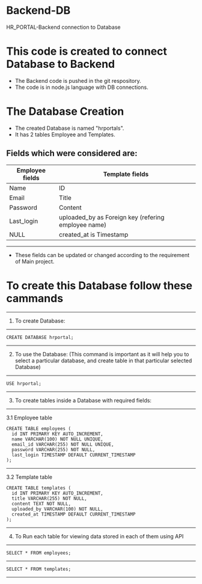 # Backend-DB
HR_PORTAL-Backend connection to Database 

# This code is created to connect Database to Backend
- The Backend code is pushed in the git respository.
- The code is in node.js language with DB connections.

# The Database Creation
- The created Database is named "hrportals".
- It has 2 tables Employee and Templates.

Fields which were considered are:
-------------------------------------------------------
Employee fields     |        Template fields
--------------------|----------------------------------
Name                |        ID
Email               |        Title
Password            |        Content
Last_login          |        uploaded_by as Foreign key (refering employee name)
NULL                |        created_at is Timestamp
--------------------------------------------------------
- These fields can be updated or changed according to the requirement of Main project.

# To create this Database follow these cammands
------------------------------
1. To create Database:
------------------------------
    CREATE DATABASE hrportal;
------------------------------
2. To use the Database: 
(This command is important as it will help you to select a particular database, and create table in that particular selected Database)
------------------------------
    USE hrportal;
------------------------------
3. To create tables inside a Database with required fields:
-------------------------------
   3.1 Employee table

    CREATE TABLE employees (
      id INT PRIMARY KEY AUTO_INCREMENT,
      name VARCHAR(100) NOT NULL UNIQUE,
      email_id VARCHAR(255) NOT NULL UNIQUE,
      password VARCHAR(255) NOT NULL,
      last_login TIMESTAMP DEFAULT CURRENT_TIMESTAMP
    );
------------------------------
   3.2 Template table

    CREATE TABLE templates (
      id INT PRIMARY KEY AUTO_INCREMENT,
      title VARCHAR(255) NOT NULL,
      content TEXT NOT NULL,
      uploaded_by VARCHAR(100) NOT NULL, 
      created_at TIMESTAMP DEFAULT CURRENT_TIMESTAMP
    );
------------------------------
4. To Run each table for viewing data stored in each of them using API
------------------------------
    SELECT * FROM employees;
------------------------------
    SELECT * FROM templates;
------------------------------

